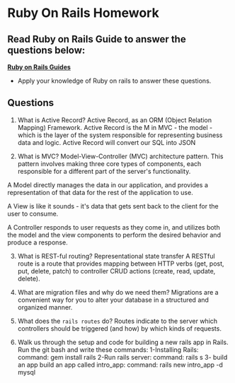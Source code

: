 # Ruby On Rails Homework

## Read Ruby on Rails Guide to answer the questions below:
**[Ruby on Rails Guides](https://guides.rubyonrails.org/)**
- Apply your knowledge of Ruby on rails to answer these questions.

## Questions
1. What is Active Record?
Active Record, as an ORM (Object Relation Mapping) Framework.
Active Record is the M in MVC - the model - which is the layer of the system responsible for representing business data and logic.
Active Record will convert our SQL into JSON

2. What is MVC?
Model-View-Controller (MVC) architecture pattern. This pattern involves making three core types of components, each responsible for a different part of the server's functionality.

A Model directly manages the data in our application, and provides a representation of that data for the rest of the application to use.

A View is like it sounds - it's data that gets sent back to the client for the user to consume.

A Controller responds to user requests as they come in, and utilizes both the model and the view components to perform the desired behavior and produce a response.

3. What is REST-ful routing?
Representational state transfer
A RESTful route is a route that provides mapping between HTTP verbs (get, post, put, delete, patch) to controller CRUD actions (create, read, update, delete). 

4. What are migration files and why do we need them?
Migrations are a convenient way for you to alter your database in a structured and organized manner.

5. What does the `rails routes` do?
Routes indicate to the server which controllers should be triggered (and how) by which kinds of requests.

6. Walk us through the setup and code for building a new rails app in Rails.
Run the git bash and write these commands:
1-Installing Rails:
command: gem install rails
2-Run rails server:
command: rails s
3- build an app build an app called intro_app:
command: rails new intro_app -d mysql
